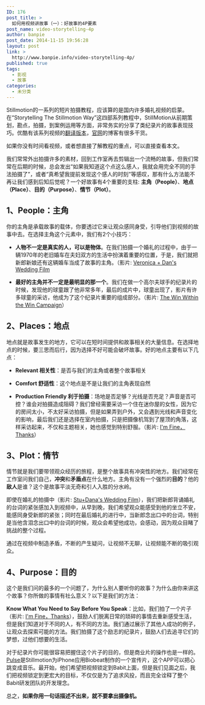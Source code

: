 ```yaml
---
ID: 176
post_title: >
  如何用视频讲故事（一）：好故事的4P要素
post_name: video-storytelling-4p
author: banpie
post_date: 2014-11-15 19:56:28
layout: post
link: >
  http://www.banpie.info/video-storytelling-4p/
published: true
tags:
  - 影视
  - 故事
categories:
  - 未分类
---
```

Stillmotion的一系列的短片拍摄教程，应该算的是国内许多婚礼视频的启蒙。在“Storytelling The Stillmotion Way”这四部系列教程中，StillMotion从前期策划，勘点，拍摄，到案例运用等方面，非常务实的分享了类纪录片的故事表现技巧。优酷有该系列视频的[翻译版本][1]，[官网][2]的博客有很多干货。

如果你没有时间看视频，或者想直接了解教程的重点，可以直接查看本文。

我们常常外出拍摄许多的素材，回到工作室再去剪辑出一个流畅的故事，但我们常常在后期的时候，总会发出“如果我知道这个点这么感人，我就会用完全不同的手法拍摄了”，或者“真希望我提前发现这个感人的时刻”等感叹，那有什么方法能不再让我们感到后知后觉呢？一个好故事有4个重要的支柱: **主角（People）**、**地点（Place）**、**目的（Purpose）**、**情节（Plot）**。

## **1、People：主角**

你的主角是承载故事的载体，你要透过它来让观众感同身受，引导他们到视频的故事中去。在选择主角这个元素中，我们有2个小技巧：

*   **人物不一定是真实的人，可以是物体**。在我们拍摄一个婚礼的过程中，由于一辆1970年的老旧婚车在夫妇双方的生活中扮演着重要的位置，于是，我们就把新郎新娘还有这辆婚车当成了故事的主角。（影片: [Veronica][3][ + Dan's Wedding Film][3]

*   **最好的主角并不一定是最明显的那一个**。我们在做一个高尔夫球手的纪录片的时候，发现他的球童跟了他非常多年，最后的成片中，球童出现了，影片有许多球童的采访，他成为了这个纪录片重要的组成部分。（影片: [The Win Within the Win Campaign][4]）

## **2、Places：地点**

地点就是故事发生的地方，它可以在短时间提供和故事相关的大量信息。在选择地点的时候，要三思而后行，因为选择不好可能会破坏故事。好的地点主要有以下几点：

*   **Relevant 相关性**：是否与我们的主角或者整个故事相关

*   **Comfort 舒适性**：这个地点是不是让我们的主角表现自然

*   **Production Friendly 利于拍摄**：场地是否足够？光线是否充足？声音是否可控？谁会对拍摄造成阻碍？我们曾经需要采访一个住在迷你屋的女性，因为它的房间太小，不太好采访拍摄，但是如果弄到户外，又会遇到光线和声音变化的影响，最后我们还是选择在室内拍摄，只是把摄像机驾到了屋顶的角落，这样采访起来，不仅和主题相关，她也感觉到特别舒服。（影片: [I'm Fine，Thanks][5]）

## **3、Plot：情节**

情节就是我们要带领观众经历的旅程，是整个故事具有冲突性的地方。我们经常在工作室问我们自己，**冲突**和**矛盾点**在什么地方。主角有没有一个强烈的**目的**？他的**敌人**是谁？这个是故事平淡无奇和引人入胜的分水岭。

即使在婚礼的拍摄中（影片: [Stu+Dana's Wedding Film][6]），我们把新郎背诵婚礼的台词的紧张感加入到视频中，从早到晚，我们希望观众能感受到他的坐立不安，能感同身受新郎的紧张；同时在最后婚礼的进行中，当新郎念出口中的台词，特别是当他含泪念出口中的台词的时候，观众会希望他成功，会感动，因为观众目睹了挑战的整个过程。

通过在视频中制造矛盾，不断的产生疑问，让视频不无聊，让视频能不断的吸引观众。

## **4、Purpose：目的**

这个是我们问的最多的一个问题了，为什么别人要听你的故事？为什么由你来讲这个故事？你所做的事情有社么意义？以下是我们的方法：

**Know What You Need to Say Before You Speak**：比如，我们拍了一个片子（影片: [I'm Fine，Thanks][5]），鼓励人们脱离日常的琐碎的事情去重新感受生活，但是我们知道对于不同的人，有不同的方法。我们通过展示了其他人成功的例子，让观众去探索可能的方法。我们拍摄了这个励志的纪录片，鼓励人们去追寻它们的梦想，过他们想要的生活。

对于纪录片你可能很容易把握住这个片子的目的，但是商业片的操作也是一样的。 [Pulse][7]是Stillmotion为iPhone应用Biobeat制作的一个宣传片，这个APP可以把心跳变成音乐。最开始，他们希望把视频锁定到Babit上面，但是我们见面之后，我们把视频锁定到更宏大的目标，不仅仅是为了追求风投，而且完全诠释了整个Babit研发团队的开发理念。

总之，**如果你用一句话描述不出来，就不要拿出摄像机。**

 [1]: http://v.youku.com/v_show/id_XNTU0NDg1ODky.html
 [2]: http://www.stillmotion.ca/#what-makes-a-good-story
 [3]: https://vimeo.com/16278043
 [4]: https://vimeo.com/26868729
 [5]: http://www.imfinethanksmovie.com/
 [6]: https://vimeo.com/58580161
 [7]: https://vimeo.com/55772166